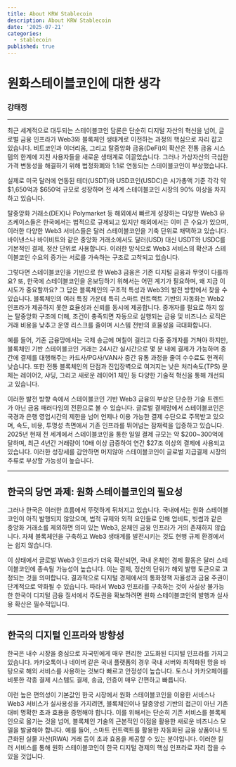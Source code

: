 ```yaml
---
title: About KRW Stablecoin
description: About KRW Stablecoin
date: '2025-07-21'
categories:
  - stablecoin
published: true
---
```


# 원화스테이블코인에 대한 생각

### 강태정

---


최근 세계적으로 대두되는 스테이블코인 담론은 단순히 디지털 자산의 혁신을 넘어, 글로벌 금융 인프라가 Web3와 블록체인 생태계로 이전하는 과정의 핵심으로 자리 잡고 있습니다. 비트코인과 이더리움, 그리고 탈중앙화 금융(DeFi)의 확산은 전통 금융 시스템의 한계에 지친 사용자들을 새로운 생태계로 이끌었습니다. 그러나 가상자산의 극심한 가격 변동성을 해결하기 위해 법정화폐와 1:1로 연동되는 스테이블코인이 부상했습니다. 

실제로 미국 달러에 연동된 테더(USDT)와 USD코인(USDC)은 시가총액 기준 각각 약 $1,650억과 $650억 규모로 성장하며 전 세계 스테이블코인 시장의 90% 이상을 차지하고 있습니다.

탈중앙화 거래소(DEX)나 Polymarket 등 해외에서 빠르게 성장하는 다양한 Web3 유즈케이스들은 한국에서는 법적으로 규제되고 있지만 해외에서는 이미 큰 수요가 있으며, 이러한 다양한 Web3 서비스들은 달러 스테이블코인을 기축 단위로 채택하고 있습니다. 바이낸스나 바이비트와 같은 중앙화 거래소에서도 달러(USD) 대신 USDT와 USDC를 기본적인 결제, 정산 단위로 사용합니다. 이러한 방식으로 Web3 서비스의 확산과 스테이블코인 수요의 증가는 서로를 가속하는 구조로 고착되고 있습니다.

그렇다면 스테이블코인을 기반으로 한 Web3 금융은 기존 디지털 금융과 무엇이 다를까요? 또, 한국에 스테이블코인을 온보딩하기 위해서는 어떤 계기가 필요하며, 왜 지금 이 시도가 중요할까요? 그 답은 블록체인의 구조적 특성과 Web3의 발전 방향에서 찾을 수 있습니다. 블록체인의 여러 특징 가운데 특히 스마트 컨트랙트 기반의 자동화는 Web2 인프라가 제공하지 못한 효율성과 신뢰를 동시에 제공합니다. 중개자를 필요로 하지 않는 탈중앙화 구조에 더해, 조건이 충족되면 자동으로 실행되는 금융 및 비즈니스 로직은 거래 비용을 낮추고 운영 리스크를 줄이며 시스템 전반의 효율성을 극대화합니다. 

예를 들어, 기존 금융망에서는 국제 송금에 며칠이 걸리고 다중 중개자를 거쳐야 하지만, 블록체인 기반 스테이블코인 거래는 24시간 실시간으로 몇 분 내에 결제가 가능하며 중간에 결제를 대행해주는 카드사/PG사/VAN사 중간 유통 과정을 줄여 수수료도 현격히 낮습니다. 또한 전통 블록체인의 단점과 진입장벽으로 여겨지는 낮은 처리속도(TPS) 문제는 레이어2, 샤딩, 그리고 새로운 레이어1 체인 등 다양한 기술적 혁신을 통해 개선되고 있습니다.

이러한 발전 방향 속에서 스테이블코인 기반 Web3 금융의 부상은 단순한 기술 트렌드가 아닌 금융 패러다임의 전환으로 볼 수 있습니다. 글로벌 결제망에서 스테이블코인은 국경과 은행 영업시간의 제한을 넘어 언제나 이용 가능한 결제 수단으로 주목받고 있으며, 속도, 비용, 투명성 측면에서 기존 인프라를 뛰어넘는 잠재력을 입증하고 있습니다. 2025년 현재 전 세계에서 스테이블코인을 통한 일일 결제 규모는 약 $200~300억에 달하며, 최근 4년간 거래량이 10배 이상 급증하여 연간 $27조 이상의 결제에 사용되고 있습니다. 이러한 성장세를 감안하면 머지않아 스테이블코인이 글로벌 지급결제 시장의 주류로 부상할 가능성이 높습니다.

---

## 한국의 당면 과제: 원화 스테이블코인의 필요성

그러나 한국은 이러한 흐름에서 뚜렷하게 뒤처지고 있습니다. 국내에서는 원화 스테이블코인이 아직 발행되지 않았으며, 법적 규제와 외적 요인들로 인해 업비트, 빗썸과 같은 중앙화 거래소를 제외하면 의미 있는 Web3, 온체인 금융 인프라가 거의 존재하지 않습니다. 자체 블록체인을 구축하고 Web3 생태계를 발전시키는 것도 현행 규제 환경에서는 쉽지 않습니다.

이 상태에서 글로벌 Web3 인프라가 더욱 확산되면, 국내 온체인 경제 활동은 달러 스테이블코인에 종속될 가능성이 높습니다. 이는 결제, 정산의 단위가 해외 발행 토큰으로 고정되는 것을 의미합니다. 결과적으로 디지털 경제에서의 통화정책 자율성과 금융 주권이 단계적으로 약화될 수 있습니다. 따라서 Web3 인프라를 구축하는 것이 사실상 불가능한 한국이 디지털 금융 질서에서 주도권을 확보하려면 원화 스테이블코인의 발행과 실사용 확산은 필수적입니다.

---

## 한국의 디지털 인프라와 방향성

한국은 내수 시장을 중심으로 자국민에게 매우 편리한 고도화된 디지털 인프라를 가지고 있습니다. 카카오톡이나 네이버 같은 국내 플랫폼의 경우 국내 서버와 최적화된 망을 바탕으로 해외 서비스를 사용하는 것보다 빠르고 안정성이 높습니다. 토스나 카카오페이를 비롯한 각종 결제 시스템도 결제, 송금, 인증이 매우 간편하고 빠릅니다.

이런 높은 편의성이 기본값인 한국 시장에서 원화 스테이블코인을 이용한 서비스나 Web3 서비스가 실사용성을 가지려면, 블록체인이나 탈중앙성 기반의 접근이 아닌 기존 대비 명확한 초과 효용을 증명해야 합니다. 이를 위해서는 단순히 기존 서비스를 블록체인으로 옮기는 것을 넘어, 블록체인 기술의 근본적인 이점을 활용한 새로운 비즈니스 모델을 발굴해야 합니다. 예를 들어, 스마트 컨트랙트를 활용한 자동화된 금융 상품이나 토큰화된 실물 자산(RWA) 거래 등이 초과 효용을 제공할 수 있는 분야입니다. 이러한 킬러 서비스를 통해 원화 스테이블코인이 한국 디지털 경제의 핵심 인프라로 자리 잡을 수 있을 것입니다.
